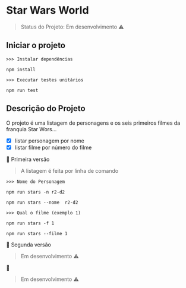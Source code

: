 # Star Wars World

> Status do Projeto: Em desenvolvimento :warning:

## Iniciar o projeto

```
>>> Instalar dependências

npm install

>>> Executar testes unitários

npm run test

```

## Descrição do Projeto

O projeto é uma listagem de personagens e os seis primeiros filmes da franquia Star Wors...

- [x] listar personagem por nome
- [x] listar filme por número do filme

:rocket: Primeira versão

> A listagem é feita por linha de comando

```
>>> Nome do Personagem

npm run stars -n r2-d2

npm run stars --nome  r2-d2

>>> Qual o filme (exemplo 1)

npm run stars -f 1

npm run stars --filme 1

```

:rocket: Segunda versão

> Em desenvolvimento :warning:

:rocket:

> Em desenvolvimento :warning:
